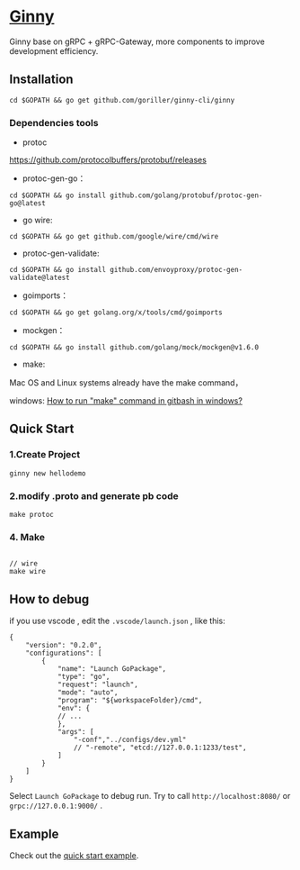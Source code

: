 # [Ginny](https://github.com/goriller/ginny)

Ginny base on gRPC + gRPC-Gateway, more components to improve development efficiency.

## Installation

```shell
cd $GOPATH && go get github.com/goriller/ginny-cli/ginny
```

### Dependencies tools

* protoc

https://github.com/protocolbuffers/protobuf/releases

* protoc-gen-go：

```shell
cd $GOPATH && go install github.com/golang/protobuf/protoc-gen-go@latest
```

* go wire:

```shell
cd $GOPATH && go get github.com/google/wire/cmd/wire
```

* protoc-gen-validate:

```shell
cd $GOPATH && go install github.com/envoyproxy/protoc-gen-validate@latest
```

* goimports：

```shell
cd $GOPATH && go get golang.org/x/tools/cmd/goimports
```

* mockgen：

```shell
cd $GOPATH && go install github.com/golang/mock/mockgen@v1.6.0
```
* make:

Mac OS and Linux systems already have the make command，

windows: [How to run "make" command in gitbash in windows?](https://gist.github.com/evanwill/0207876c3243bbb6863e65ec5dc3f058)


## Quick Start

### 1.Create Project

```shell
ginny new hellodemo
```

### 2.modify .proto and generate pb code

```shell
make protoc
```

### 4. Make 

```shell

// wire
make wire
```

## How to debug

if you use vscode , edit the `.vscode/launch.json` , like this: 
```
{
    "version": "0.2.0",
    "configurations": [
        {
            "name": "Launch GoPackage",
            "type": "go",
            "request": "launch",
            "mode": "auto",
            "program": "${workspaceFolder}/cmd",
            "env": {
            // ...
            },
            "args": [
                "-conf","../configs/dev.yml"
                // "-remote", "etcd://127.0.0.1:1233/test",
            ]
        }
    ]
}
```
Select `Launch GoPackage` to debug run. Try to call `http://localhost:8080/` or `grpc://127.0.0.1:9000/` .

## Example

Check out the [quick start example][quick-example].

[quick-example]: https://github.com/goriller/ginny-demo
